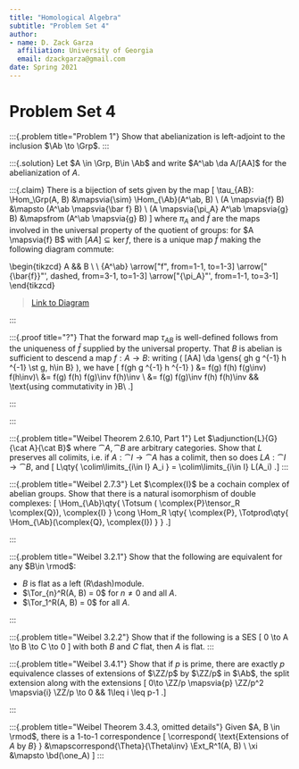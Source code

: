```yaml
---
title: "Homological Algebra"
subtitle: "Problem Set 4"
author:
- name: D. Zack Garza
  affiliation: University of Georgia 
  email: dzackgarza@gmail.com 
date: Spring 2021
---
```


# Problem Set 4

:::{.problem title="Problem 1"}
Show that abelianization is left-adjoint to the inclusion $\Ab \to \Grp$.
:::

:::{.solution}
Let $A \in \Grp, B\in \Ab$ and write $A^\ab \da A/[AA]$ for the abelianization of $A$. 

:::{.claim}
There is a bijection of sets given by the map
\[
\tau_{AB}: \Hom_\Grp(A, B)
&\mapsvia{\sim} 
\Hom_{\Ab}(A^\ab, B) 
\\
(A \mapsvia{f} B) &\mapsto (A^\ab \mapsvia{\bar f} B) \\
(A \mapsvia{\pi_A} A^\ab \mapsvia{g} B) &\mapsfrom (A^\ab \mapsvia{g} B)
\]
where $\pi_A$ and $\bar f$ are the maps involved in the universal property of the quotient of groups: for $A \mapsvia{f} B$ with $[AA] \subseteq \ker f$, there is a unique map $\bar f$ making the following diagram commute:

\begin{tikzcd}
	A && B \\
	\\
	{A^\ab}
	\arrow["f", from=1-1, to=1-3]
	\arrow["{\bar{f}}"', dashed, from=3-1, to=1-3]
	\arrow["{\pi_A}"', from=1-1, to=3-1]
\end{tikzcd}

> [Link to Diagram](https://q.uiver.app/?q=WzAsMyxbMCwwLCJBIl0sWzAsMiwiQV5cXGFiIl0sWzIsMCwiQiJdLFswLDIsImYiXSxbMSwyLCJcXGJhcntmfSIsMix7InN0eWxlIjp7ImJvZHkiOnsibmFtZSI6ImRhc2hlZCJ9fX1dLFswLDEsIlxccGlfQSIsMl1d)

:::


:::{.proof title="?"}
That the forward map $\tau_{AB}$ is well-defined follows from the uniqueness of $\bar f$ supplied by the universal property. 
That $B$ is abelian is sufficient to descend a map $f:A\to B$: writing \( [AA] \da \gens{ gh g ^{-1} h ^{-1} \st g, h\in B}  \), we have
\[
f(gh g ^{-1} h ^{-1} ) 
&= f(g) f(h) f(g\inv) f(h\inv)\\
&= f(g) f(h) f(g)\inv f(h)\inv \\
&= f(g) f(g)\inv f(h) f(h)\inv && \text{using commutativity in }B\\
.\]

:::


:::


:::{.problem title="Weibel Theorem 2.6.10, Part 1"}
Let $\adjunction{L}{G}{\cat A}{\cat B}$ where $\cat{A}, \cat{B}$ are arbitrary categories.
Show that $L$ preserves all colimits, i.e. if $A: \cat I\to \cat A$ has a colimit, then so does $LA: \cat I \to \cat B$, and
\[
L\qty{ \colim\limits_{i\in I} A_i } = \colim\limits_{i\in I} L(A_i)
.\]
:::

:::{.problem title="Weibel 2.7.3"}
Let $\complex{I}$ be a cochain complex of abelian groups.
Show that there is a natural isomorphism of double complexes:
\[
\Hom_{\Ab}\qty{ \Totsum ( \complex{P}\tensor_R \complex{Q}), \complex{I} }
\cong
\Hom_R \qty{ \complex{P}, \Totprod\qty{ \Hom_{\Ab}(\complex{Q}, \complex{I}) }  } 
.\]

:::

:::{.problem title="Weibel 3.2.1"}
Show that the following are equivalent for any $B\in \rmod$:

- $B$ is flat as a left \(R\dash\)module.
- $\Tor_{n}^R(A, B) = 0$ for $n\neq 0$ and all $A$.
- $\Tor_1^R(A, B) = 0$ for all $A$.

:::

:::{.problem title="Weibel 3.2.2"}
Show that if the following is a SES
\[
0 \to A \to B \to C \to 0
\]
with both $B$ and $C$ flat, then $A$ is flat.
:::

:::{.problem title="Weibel 3.4.1"}
Show that if $p$ is prime, there are exactly $p$ equivalence classes of extensions of $\ZZ/p$ by $\ZZ/p$ in $\Ab$, the split extension along with the extensions 
\[
0\to \ZZ/p \mapsvia{p} \ZZ/p^2 \mapsvia{i} \ZZ/p \to 0 && 1\leq i \leq p-1
.\]


:::

:::{.problem title="Weibel Theorem 3.4.3, omitted details"}
Given $A, B \in \rmod$, there is a 1-to-1 correspondence 
\[
\correspond{
  \text{Extensions of $A$ by $B$}
}
&\mapscorrespond{\Theta}{\Theta\inv}
\Ext_R^1(A, B) \\
\xi &\mapsto \bd(\one_A)
\]
:::



